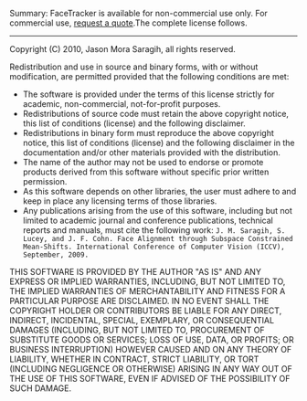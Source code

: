 Summary: FaceTracker is available for non-commercial use only. For commercial use, [request a quote](http://facetracker.net/quote/).The complete license follows.

---

Copyright (C) 2010, Jason Mora Saragih, all rights reserved.

Redistribution and use in source and binary forms, with or without modification, are permitted provided that the following conditions are met:

* The software is provided under the terms of this license strictly for academic, non-commercial, not-for-profit purposes.
* Redistributions of source code must retain the above copyright notice, this list of conditions (license) and the following disclaimer.
* Redistributions in binary form must reproduce the above copyright notice, this list of conditions (license) and the following disclaimer in the documentation and/or other materials provided with the distribution.
* The name of the author may not be used to endorse or promote products derived from this software without specific prior written permission.
* As this software depends on other libraries, the user must adhere to and keep in place any licensing terms of those libraries.
* Any publications arising from the use of this software, including but not limited to academic journal and conference publications, technical reports and manuals, must cite the following work: `J. M. Saragih, S. Lucey, and J. F. Cohn. Face Alignment through Subspace Constrained Mean-Shifts. International Conference of Computer Vision (ICCV), September, 2009.`

THIS SOFTWARE IS PROVIDED BY THE AUTHOR "AS IS" AND ANY EXPRESS OR IMPLIED WARRANTIES, INCLUDING, BUT NOT LIMITED TO, THE IMPLIED WARRANTIES OF MERCHANTABILITY AND FITNESS FOR A PARTICULAR PURPOSE ARE DISCLAIMED. IN NO EVENT SHALL THE COPYRIGHT HOLDER OR CONTRIBUTORS BE LIABLE FOR ANY DIRECT, INDIRECT, INCIDENTAL, SPECIAL, EXEMPLARY, OR CONSEQUENTIAL DAMAGES (INCLUDING, BUT NOT LIMITED TO, PROCUREMENT OF SUBSTITUTE GOODS OR SERVICES; LOSS OF USE, DATA, OR PROFITS; OR BUSINESS INTERRUPTION) HOWEVER CAUSED AND ON ANY THEORY OF LIABILITY, WHETHER IN CONTRACT, STRICT LIABILITY, OR TORT (INCLUDING NEGLIGENCE OR OTHERWISE) ARISING IN ANY WAY OUT OF THE USE OF THIS SOFTWARE, EVEN IF ADVISED OF THE POSSIBILITY OF SUCH DAMAGE.
